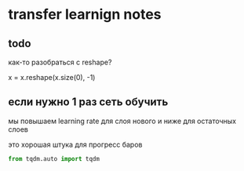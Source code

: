 # transfer learnign notes

## todo

как-то разобраться с reshape?

x = x.reshape(x.size(0), -1)

## если нужно 1 раз сеть обучить

мы повышаем learning rate для слоя нового и ниже для остаточных слоев

это хорошая штука для прогресс баров

```python
from tqdm.auto import tqdm
```
